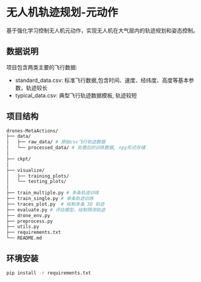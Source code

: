 # 无人机轨迹规划-元动作

基于强化学习控制无人机元动作，实现无人机在大气层内的轨迹规划和姿态控制。


## 数据说明

项目包含两类主要的飞行数据:

- standard_data.csv: 标准飞行数据,包含时间、速度、经纬度、高度等基本参数，轨迹较长
- typical_data.csv: 典型飞行轨迹数据模板, 轨迹较短

## 项目结构

```bash
drones-MetaActions/
├── data/
│   ├── raw_data/ # 原始csv飞行轨迹数据
│   └── processed_data/ # 处理后的训练数据, npy形式存储
│
├── ckpt/
│
├── visualize/
│   ├── training_plots/
│   └── testing_plots/
│
├── train_multiple.py # 多条轨迹训练
├── train_single.py # 单条轨迹训练
├── traces_plot.py  # 绘制多条 3D 轨迹
├── evaluate.py # 评估模型，绘制预测轨迹
├── drone_env.py
├── preprocess.py
├── utils.py
├── requirements.txt
└── README.md
```

## 环境安装
```bash
pip install -r requirements.txt
```
